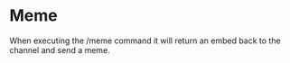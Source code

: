 # Meme

When executing the /meme command it will return an embed back to the channel and send a meme.
